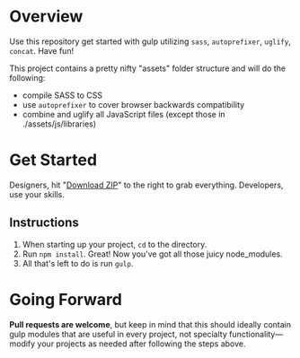 # Overview
Use this repository get started with gulp utilizing `sass`, `autoprefixer`, `uglify`, `concat`. Have fun!

This project contains a pretty nifty "assets" folder structure and will do the following:
* compile SASS to CSS
* use `autoprefixer` to cover browser backwards compatibility
* combine and uglify all JavaScript files (except those in ./assets/js/libraries)

# Get Started
Designers, hit "[Download ZIP](https://github.com/rileypaulsen/gulp-scaffolding/archive/master.zip)" to the right to grab everything. Developers, use your skills.

## Instructions
1. When starting up your project, `cd` to the directory.
2. Run `npm install`. Great! Now you've got all those juicy node_modules.
3. All that's left to do is run `gulp`.

# Going Forward
**Pull requests are welcome**, but keep in mind that this should ideally contain gulp modules that are useful in every project, not specialty functionality—modify your projects as needed after following the steps above.
